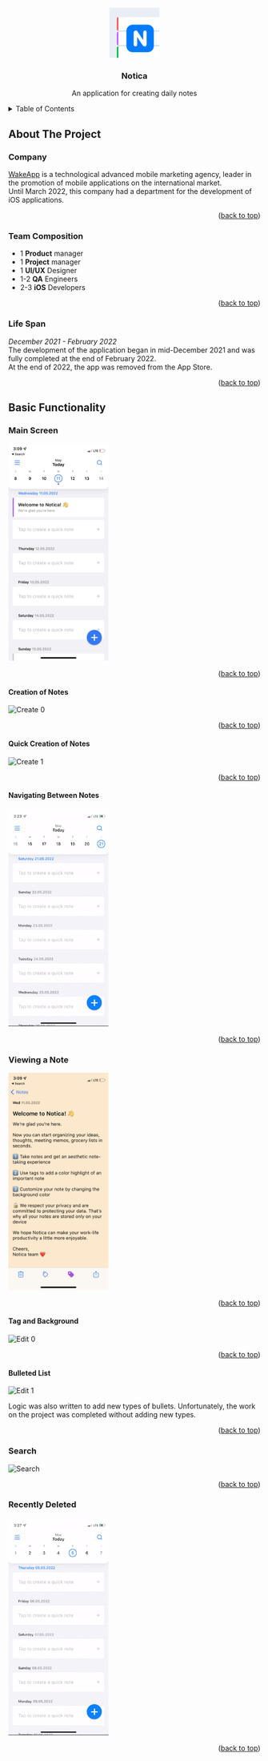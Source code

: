 <a name="readme-top"></a>




<br />
<div align="center">
  <img title="App Icon" src="/Resources/Images/app-icon.png" alt="Logo" width="100">
  
  <h3 align="center">Notica</h3>
  
  <p align="center">
    An application for creating daily notes
  </p>
</div>




<details>
  <summary>Table of Contents</summary>
  <ol>
    <li>
      <a href="#about-the-project">About The Project</a>
      <ul>
        <li><a href="#company">Company</a></li>
        <li><a href="#team-composition">Team Composition</a></li>
        <li><a href="#life-span">Life Span</a></li>
      </ul>
    </li>
    <li>
      <a href="#basic-functionality">Basic Functionality</a>
      <ul>
        <li><a href="#main-screen">Main Screen</a></li>
          <ul>
            <li><a href="#creation-of-notes">Creation of Notes</a></li>
            <li><a href="#quick-creation-of-notes">Quick Creation of Notes</a></li>
            <li><a href="#navigating-between-notes">Navigating Between Notes</a></li>
          </ul>
        <li><a href="#viewing-a-note">Viewing a Note</a></li>
          <ul>
            <li><a href="#tag-and-background">Tag and Background</a></li>
            <li><a href="#bulleted-list">Bulleted List</a></li>
          </ul>
        <li><a href="#search">Search</a></li>
        <li><a href="#recently-deleted">Recently Deleted</a></li>   
      </ul>
    </li>
  </ol>
</details>




## About The Project


### Company

[WakeApp](https://www.wakeapp.com/) is a technological advanced mobile marketing agency, leader in the promotion of mobile applications on the international market.  
Until March 2022, this company had a department for the development of iOS applications.

<p align="right">(<a href="#readme-top">back to top</a>)</p>


### Team Composition

- 1 **Product** manager
- 1 **Project** manager
- 1 **UI/UX** Designer
- 1-2 **QA** Engineers
- 2-3 **iOS** Developers

<p align="right">(<a href="#readme-top">back to top</a>)</p>


### Life Span

*December 2021 - February 2022*  
The development of the application began in mid-December 2021 and was fully completed at the end of February 2022.  
At the end of 2022, the app was removed from the App Store.

<p align="right">(<a href="#readme-top">back to top</a>)</p>




## Basic Functionality



### Main Screen

<img title="Main" src="/Resources/Images/main.png" width="200"/>

<p align="right">(<a href="#readme-top">back to top</a>)</p>


#### Creation of Notes

<img title="Create 0" src="/Resources/GIF/create-0.gif" width="200"/>

<p align="right">(<a href="#readme-top">back to top</a>)</p>

#### Quick Creation of Notes

<img title="Create 1" src="/Resources/GIF/create-1.gif" width="200"/>

<p align="right">(<a href="#readme-top">back to top</a>)</p>

#### Navigating Between Notes

<img title="Navigation" src="/Resources/GIF/navigation.gif" width="200"/>

<p align="right">(<a href="#readme-top">back to top</a>)</p>


### Viewing a Note

<img title="Note" src="/Resources/Images/note.png" width="200"/>

<p align="right">(<a href="#readme-top">back to top</a>)</p>


#### Tag and Background

<img title="Edit 0" src="/Resources/GIF/edit-0.gif" width="200"/>

<p align="right">(<a href="#readme-top">back to top</a>)</p>

#### Bulleted List

<img title="Edit 1" src="/Resources/GIF/edit-1.gif" width="200"/>

Logic was also written to add new types of bullets. Unfortunately, the work on the project was completed without adding new types.

<p align="right">(<a href="#readme-top">back to top</a>)</p>


### Search

<img title="Search" src="/Resources/GIF/search.gif" width="200"/>

<p align="right">(<a href="#readme-top">back to top</a>)</p>


### Recently Deleted

<img title="Deleted" src="/Resources/GIF/deleted.gif" width="200"/>

<p align="right">(<a href="#readme-top">back to top</a>)</p>


<br />
